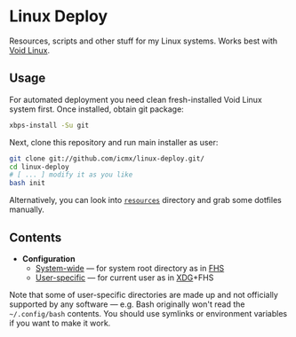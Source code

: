 # Linux Deploy

Resources, scripts and other stuff for my Linux systems. Works best with [Void Linux](https://www.voidlinux.eu/).

## Usage

For automated deployment you need clean fresh-installed Void Linux system first. Once installed, obtain git package:

```sh
xbps-install -Su git
```

Next, clone this repository and run main installer as user:

```sh
git clone git://github.com/icmx/linux-deploy.git/
cd linux-deploy
# [ ... ] modify it as you like
bash init
```

Alternatively, you can look into [`resources`](resources) directory and grab some dotfiles manually.

## Contents

  - **Configuration**
    - [System-wide](resources/root) — for system root directory as in [FHS](//en.wikipedia.org/wiki/Filesystem_Hierarchy_Standard)
    - [User-specific](resources/user) — for current user as in [XDG](//standards.freedesktop.org/basedir-spec/latest/)+FHS

Note that some of user-specific directories are made up and not officially supported by any software — e.g. Bash originally won't read the `~/.config/bash` contents. You should use symlinks or environment variables if you want to make it work.
